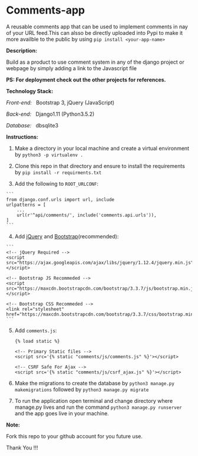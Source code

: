 # Comments-app

A reusable comments app that can be used to implement comments in nay of your URL feed.This can alsso be directly uploaded into Pypi to make it more availble to the public by using `pip install <your-app-name>`


__Description:__

 Build as a product to use comment system in any of the django project or webpage by simply adding a link to the Javascript file
 
 **PS: For deployment check out the other projects for references.**
  
  
__Technology Stack:__

_Front-end:_ &nbsp;&nbsp;Bootstrap 3, jQuery (JavaScript)

_Back-end:_ &nbsp;&nbsp;Django1.11 (Python3.5.2)

_Database:_ &nbsp;&nbsp;dbsqlite3

__Instructions:__

  1. Make a directory in your local machine and create a virtual environment by `python3 -p virtualenv .`

  2. Clone this repo in that directory and ensure to install the requirements by `pip install -r requirments.txt` 
  
  3. Add the following to `ROOT_URLCONF`:
  
    ```
    from django.conf.urls import url, include
    urlpatterns = [
        ...
        url(r'^api/comments/', include('comments.api.urls')),
    ]
    ```

  4. Add [jQuery](http://jquery.com/) and [Bootstrap](http://getbootstrap.com/)(recommended):

    ```
    <!-- jQuery Required -->
    <script src="https://ajax.googleapis.com/ajax/libs/jquery/1.12.4/jquery.min.js"></script>

    <!-- Bootstrap JS Recommeded -->
    <script src="https://maxcdn.bootstrapcdn.com/bootstrap/3.3.7/js/bootstrap.min.js"></script>

    <!-- Bootstrap CSS Recommeded -->
    <link rel="stylesheet" href="https://maxcdn.bootstrapcdn.com/bootstrap/3.3.7/css/bootstrap.min.css">
    ```


  5. Add `comments.js`:
      ```
      {% load static %} 

      <!-- Primary Static files -->
      <script src='{% static "comments/js/comments.js" %}'></script>

      <!-- CSRF Safe For Ajax -->
      <script src='{% static "comments/js/csrf_ajax.js" %}'></script>
        ```

  6. Make the migrations to create the database by `python3 manage.py makemigrations` followed by `python3 manage.py migrate`

  7. To run the application open terminal and change directory where manage.py lives and run the command `python3 manage.py runserver` and the app goes live in your machine.

  __Note:__

  Fork this repo to your github account for you future use.
  
  
  Thank You !!!
